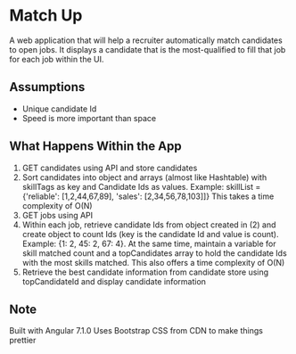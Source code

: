 # Match Up

A web application that will help a recruiter automatically match candidates to open jobs. It displays a candidate that is the most-qualified to fill that job for each
job within the UI.

## Assumptions

- Unique candidate Id
- Speed is more important than space

## What Happens Within the App
1) GET candidates using API and store candidates
2) Sort candidates into object and arrays (almost like Hashtable) with skillTags as key and Candidate Ids as values. Example: skillList = {'reliable': [1,2,44,67,89], 'sales': [2,34,56,78,103]]} This takes a time complexity of O(N)
3) GET jobs using API
4) Within each job, retrieve candidate Ids from object created in (2) and create object to count Ids (key is the candidate Id and value is count). Example: {1: 2, 45: 2, 67: 4}. At the same time, maintain a variable for skill matched count and a topCandidates array to hold the candidate Ids with the most skills matched. This also offers a time complexity of O(N)
5) Retrieve the best candidate information from candidate store using topCandidateId and display candidate information

## Note
Built with Angular 7.1.0
Uses Bootstrap CSS from CDN to make things prettier
